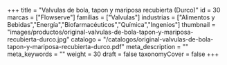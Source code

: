 +++
title = "Valvulas de bola, tapon y mariposa recubierta (Durco)"
id = 30
marcas = ["Flowserve"]
familias = ["Valvulas"]
industrias = ["Alimentos y Bebidas","Energía","Biofarmacéuticos","Química","Ingenios"]
thumbnail = "images/productos/original-valvulas-de-bola-tapon-y-mariposa-recubierta-durco.jpg"
catalogo = "/catalogos/original-valvulas-de-bola-tapon-y-mariposa-recubierta-durco.pdf"
meta_description = ""
meta_keywords = ""
weight = 30
draft = false
taxonomyCover = false
+++

